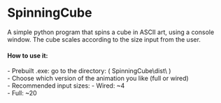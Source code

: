 # SpinningCube

A simple python program that spins a cube in ASCII art, using a console window. The cube scales according to the size input from the user.<br>

<h4>How to use it:</h4>
- Prebuilt .exe: go to the directory: ( SpinningCube\dist\ ) <br>
- Choose which version of the animation you like (full or wired)<br>
- Recommended input sizes:
  - Wired: ~4<br>
  - Full: ~20 <br>